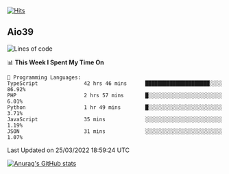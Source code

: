 [![Hits](https://hits.seeyoufarm.com/api/count/incr/badge.svg?url=https%3A%2F%2Fgithub.com%2Faio39&count_bg=%2339C5BB&title_bg=%23555555&icon=&icon_color=%23E7E7E7&title=hits&edge_flat=false)](https://hits.seeyoufarm.com)

## Aio39

<!--START_SECTION:waka-->
![Lines of code](https://img.shields.io/badge/From%20Hello%20World%20I%27ve%20Written-1%20Million%20lines%20of%20code-blue)

📊 **This Week I Spent My Time On** 

```text
💬 Programming Languages: 
TypeScript               42 hrs 46 mins      █████████████████████░░░░   86.92% 
PHP                      2 hrs 57 mins       █░░░░░░░░░░░░░░░░░░░░░░░░   6.01% 
Python                   1 hr 49 mins        █░░░░░░░░░░░░░░░░░░░░░░░░   3.71% 
JavaScript               35 mins             ░░░░░░░░░░░░░░░░░░░░░░░░░   1.19% 
JSON                     31 mins             ░░░░░░░░░░░░░░░░░░░░░░░░░   1.07%

```


 Last Updated on 25/03/2022 18:59:24 UTC
<!--END_SECTION:waka-->
[![Anurag's GitHub stats](https://github-readme-stats.vercel.app/api?username=aio39)](https://github.com/anuraghazra/github-readme-stats)

<!--
**aio39/aio39** is a ✨ _special_ ✨ repository because its `README.md` (this file) appears on your GitHub profile.

Here are some ideas to get you started:

- 🔭 I’m currently working on ...
- 🌱 I’m currently learning ...
- 👯 I’m looking to collaborate on ...
- 🤔 I’m looking for help with ...
- 💬 Ask me about ...
- 📫 How to reach me: ...
- 😄 Pronouns: ...
- ⚡ Fun fact: ...
-->

